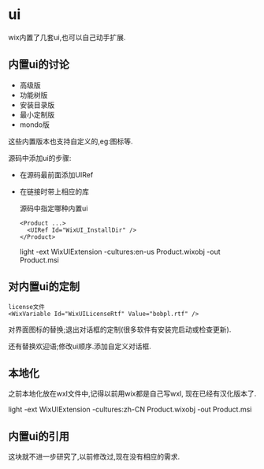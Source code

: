 # ui

wix内置了几套ui,也可以自己动手扩展.

## 内置ui的讨论

- 高级版
- 功能树版
- 安装目录版
- 最小定制版
- mondo版

这些内置版本也支持自定义的,eg:图标等.

源码中添加ui的步骤:

- 在源码最前面添加UIRef
- 在链接时带上相应的库

    源码中指定哪种内置ui

      <Product ...>
        <UIRef Id="WixUI_InstallDir" />
      </Product>

    light -ext WixUIExtension -cultures:en-us Product.wixobj -out Product.msi

## 对内置ui的定制

    license文件
    <WixVariable Id="WixUILicenseRtf" Value="bobpl.rtf" />

对界面图标的替换;退出对话框的定制(很多软件有安装完启动或检查更新).

还有替换欢迎语;修改ui顺序.添加自定义对话框.

## 本地化

之前本地化放在wxl文件中,记得以前用wix都是自己写wxl,
现在已经有汉化版本了.

light -ext WixUIExtension -cultures:zh-CN Product.wixobj -out Product.msi

## 内置ui的引用

这块就不进一步研究了,以前修改过,现在没有相应的需求.
